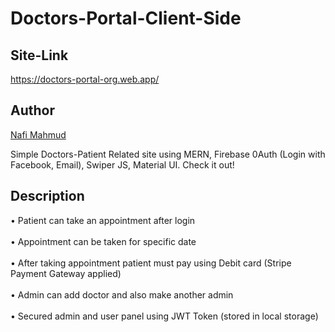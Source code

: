 # Doctors-Portal-Client-Side
## Site-Link
https://doctors-portal-org.web.app/

## Author 
[Nafi Mahmud][author]

[author]: https://sourcecodebd.github.io/nafi.com/
Simple Doctors-Patient Related site using MERN, Firebase 0Auth (Login with Facebook, Email), Swiper JS, Material UI. Check it out!

## Description
• Patient can take an appointment after login <br><br>
• Appointment can be taken for specific date <br><br>
• After taking appointment patient must pay using Debit card (Stripe Payment Gateway applied) <br><br>
• Admin can add doctor and also make another admin <br><br>
• Secured admin and user panel using JWT Token (stored in local storage)
